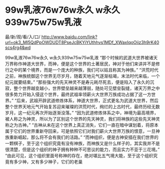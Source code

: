 # 99w乳液76w76w永久 w永久939w75w75w乳液

最/新/观/看/入/口/ http://www.baidu.com/link?url=ok3_Ml5QdPpOWDUDT8PseJcBKYiYUthhvs1MDf_XWaxIqoOiiz3h9rK40scs4rg4&wd

99w乳液76w76w永久 w永久939w75w75w乳液
“那个时候的武道大世界被诸天万界称作神道大世界，而神，便是这个世界的土著居民，神对于他们来讲并不是修行之中的某个境界，而是一个庞大的种族，我们可以姑且称其为神族。”
    “洪荒时代之前，神族统御这个世界无尽岁月，随着天地元气逐渐枯竭，末法时代来临，一个纪元就要结束。”
    “那些强大的先天神灵不是寿元耗尽死去，便是陷入了永久的沉寂，整个世界越变越小，世界壁垒越来越薄弱，随处可见壁垒裂缝，诸天万界之中很多势力开始入侵这个世界，最终武祖率领薪火大世界万族成功占据了这一方世界。”
    “后来，武祖开辟武道修炼体系，神道大世界，正式更名为武道大世界，然后整个世界天地元气开始复苏迎来璀璨的洪荒时代，绚烂的上古时代，最终历经无数岁月，这一纪元再次开始逐渐没落。”
    “因为武道修炼体系之中，神境为最高境界，被人称之为神灵，所以为了区别这个世界的先天神灵，我们将神族的这些先天神灵称之为古神。”
    “古神从未在这个世界上真正消失，它们一直在暗中谋划着，将原本属于它们的世界重新夺回来，可是依照它们对我们薪火大世界万族的恨意，一旦神族重新崛起，那么将不会有我们的活路。”
    “而神组织，便是古神安插在我们世界的一颗棋子，至于这个组织究竟有没有神族，而神族又是什么样子的，其实我并不是很清楚，但是这个组织的神子拥有种种不可思议的能力，而且实力不亚于三花境。”
    “由此可见，这个组织里面号称神的存在，绝对堪比五气境大能，至于这个组织究竟有多少神，又有多少神子，它们的老巢
